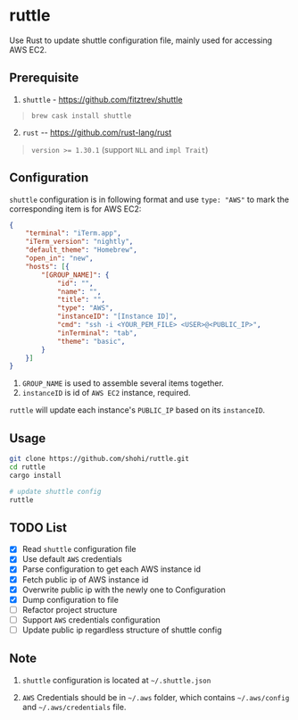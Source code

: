# ruttle

Use Rust to update shuttle configuration file, mainly used for accessing AWS EC2.


## Prerequisite

1. `shuttle` - <https://github.com/fitztrev/shuttle>
> `brew cask install shuttle`

2. `rust` -- <https://github.com/rust-lang/rust>
> `version >= 1.30.1` (support `NLL` and `impl Trait`)

## Configuration

`shuttle` configuration is in following format and use `type: "AWS"` to mark the corresponding item is for AWS EC2:

```json
{
    "terminal": "iTerm.app",
    "iTerm_version": "nightly",
    "default_theme": "Homebrew",
    "open_in": "new",
    "hosts": [{
        "[GROUP_NAME]": {
            "id": "",
            "name": "",
            "title": "",
            "type": "AWS",
            "instanceID": "[Instance ID]",
            "cmd": "ssh -i <YOUR_PEM_FILE> <USER>@<PUBLIC_IP>",
            "inTerminal": "tab",
            "theme": "basic",
        }
    }]
}
```

1. `GROUP_NAME` is used to assemble several items together.
2. `instanceID` is id of `AWS EC2` instance, required.

`ruttle` will update each instance's `PUBLIC_IP` based on its `instanceID`.


## Usage

```bash
git clone https://github.com/shohi/ruttle.git
cd ruttle
cargo install

# update shuttle config
ruttle

```


## TODO List

- [x] Read `shuttle` configuration file
- [x] Use default `AWS` credentials
- [x] Parse configuration to get each AWS instance id
- [x] Fetch public ip of AWS instance id
- [x] Overwrite public ip with the newly one to Configuration
- [x] Dump configuration to file
- [ ] Refactor project structure
- [ ] Support `AWS` credentials configuration
- [ ] Update public ip regardless structure of shuttle config

## Note

1. `shuttle` configuration is located at `~/.shuttle.json`

2. `AWS` Credentials should be in `~/.aws` folder, which contains `~/.aws/config` and `~/.aws/credentials` file.
